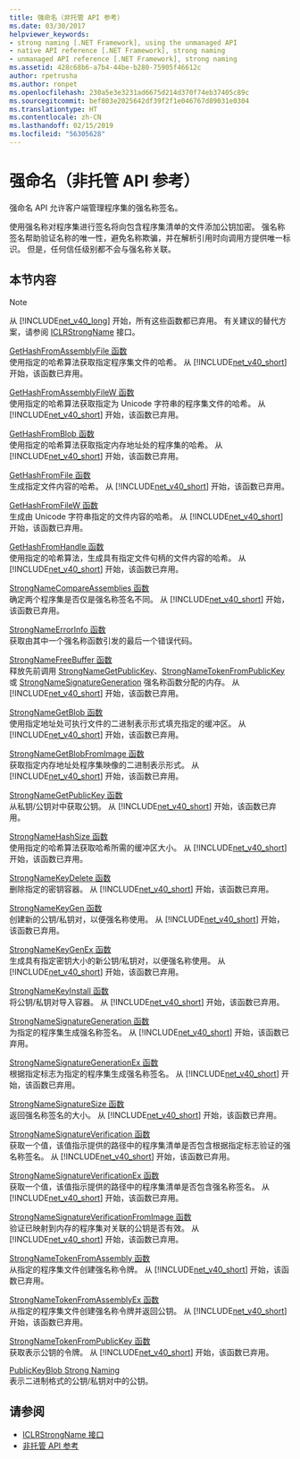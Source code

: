 ```yaml
---
title: 强命名（非托管 API 参考）
ms.date: 03/30/2017
helpviewer_keywords:
- strong naming [.NET Framework], using the unmanaged API
- native API reference [.NET Framework], strong naming
- unmanaged API reference [.NET Framework], strong naming
ms.assetid: 428c68b6-a7b4-44be-b280-75905f46612c
author: rpetrusha
ms.author: ronpet
ms.openlocfilehash: 230a5e3e3231ad6675d214d370f74eb37405c89c
ms.sourcegitcommit: bef803e2025642df39f2f1e046767d89031e0304
ms.translationtype: HT
ms.contentlocale: zh-CN
ms.lasthandoff: 02/15/2019
ms.locfileid: "56305628"
---
```

# <a name="strong-naming-unmanaged-api-reference"></a>强命名（非托管 API 参考）
强命名 API 允许客户端管理程序集的强名称签名。  
  
 使用强名称对程序集进行签名将向包含程序集清单的文件添加公钥加密。 强名称签名帮助验证名称的唯一性，避免名称欺骗，并在解析引用时向调用方提供唯一标识。 但是，任何信任级别都不会与强名称关联。  
  
## <a name="in-this-section"></a>本节内容  
  
> [!NOTE]
>  从 [!INCLUDE[net_v40_long](../../../../includes/net-v40-long-md.md)] 开始，所有这些函数都已弃用。 有关建议的替代方案，请参阅 [ICLRStrongName](../../../../docs/framework/unmanaged-api/hosting/iclrstrongname-interface.md) 接口。  
  
 [GetHashFromAssemblyFile 函数](../../../../docs/framework/unmanaged-api/strong-naming/gethashfromassemblyfile-function.md)  
 使用指定的哈希算法获取指定程序集文件的哈希。 从 [!INCLUDE[net_v40_short](../../../../includes/net-v40-short-md.md)] 开始，该函数已弃用。  
  
 [GetHashFromAssemblyFileW 函数](../../../../docs/framework/unmanaged-api/strong-naming/gethashfromassemblyfilew-function.md)  
 使用指定的哈希算法获取指定为 Unicode 字符串的程序集文件的哈希。 从 [!INCLUDE[net_v40_short](../../../../includes/net-v40-short-md.md)] 开始，该函数已弃用。  
  
 [GetHashFromBlob 函数](../../../../docs/framework/unmanaged-api/strong-naming/gethashfromblob-function.md)  
 使用指定的哈希算法获取指定内存地址处的程序集的哈希。 从 [!INCLUDE[net_v40_short](../../../../includes/net-v40-short-md.md)] 开始，该函数已弃用。  
  
 [GetHashFromFile 函数](../../../../docs/framework/unmanaged-api/strong-naming/gethashfromfile-function.md)  
 生成指定文件内容的哈希。  从 [!INCLUDE[net_v40_short](../../../../includes/net-v40-short-md.md)] 开始，该函数已弃用。  
  
 [GetHashFromFileW 函数](../../../../docs/framework/unmanaged-api/strong-naming/gethashfromfilew-function.md)  
 生成由 Unicode 字符串指定的文件内容的哈希。 从 [!INCLUDE[net_v40_short](../../../../includes/net-v40-short-md.md)] 开始，该函数已弃用。  
  
 [GetHashFromHandle 函数](../../../../docs/framework/unmanaged-api/strong-naming/gethashfromhandle-function.md)  
 使用指定的哈希算法，生成具有指定文件句柄的文件内容的哈希。  从 [!INCLUDE[net_v40_short](../../../../includes/net-v40-short-md.md)] 开始，该函数已弃用。  
  
 [StrongNameCompareAssemblies 函数](../../../../docs/framework/unmanaged-api/strong-naming/strongnamecompareassemblies-function.md)  
 确定两个程序集是否仅是强名称签名不同。 从 [!INCLUDE[net_v40_short](../../../../includes/net-v40-short-md.md)] 开始，该函数已弃用。  
  
 [StrongNameErrorInfo 函数](../../../../docs/framework/unmanaged-api/strong-naming/strongnameerrorinfo-function.md)  
 获取由其中一个强名称函数引发的最后一个错误代码。  
  
 [StrongNameFreeBuffer 函数](../../../../docs/framework/unmanaged-api/strong-naming/strongnamefreebuffer-function.md)  
 释放先前调用 [StrongNameGetPublicKey](../../../../docs/framework/unmanaged-api/strong-naming/strongnamegetpublickey-function.md)、[StrongNameTokenFromPublicKey](../../../../docs/framework/unmanaged-api/strong-naming/strongnametokenfrompublickey-function.md) 或 [StrongNameSignatureGeneration](../../../../docs/framework/unmanaged-api/strong-naming/strongnamesignaturegeneration-function.md) 强名称函数分配的内存。   从 [!INCLUDE[net_v40_short](../../../../includes/net-v40-short-md.md)] 开始，该函数已弃用。  
  
 [StrongNameGetBlob 函数](../../../../docs/framework/unmanaged-api/strong-naming/strongnamegetblob-function.md)  
 使用指定地址处可执行文件的二进制表示形式填充指定的缓冲区。 从 [!INCLUDE[net_v40_short](../../../../includes/net-v40-short-md.md)] 开始，该函数已弃用。  
  
 [StrongNameGetBlobFromImage 函数](../../../../docs/framework/unmanaged-api/strong-naming/strongnamegetblobfromimage-function.md)  
 获取指定内存地址处程序集映像的二进制表示形式。 从 [!INCLUDE[net_v40_short](../../../../includes/net-v40-short-md.md)] 开始，该函数已弃用。  
  
 [StrongNameGetPublicKey 函数](../../../../docs/framework/unmanaged-api/strong-naming/strongnamegetpublickey-function.md)  
 从私钥/公钥对中获取公钥。 从 [!INCLUDE[net_v40_short](../../../../includes/net-v40-short-md.md)] 开始，该函数已弃用。  
  
 [StrongNameHashSize 函数](../../../../docs/framework/unmanaged-api/strong-naming/strongnamehashsize-function.md)  
 使用指定的哈希算法获取哈希所需的缓冲区大小。  从 [!INCLUDE[net_v40_short](../../../../includes/net-v40-short-md.md)] 开始，该函数已弃用。  
  
 [StrongNameKeyDelete 函数](../../../../docs/framework/unmanaged-api/strong-naming/strongnamekeydelete-function.md)  
 删除指定的密钥容器。 从 [!INCLUDE[net_v40_short](../../../../includes/net-v40-short-md.md)] 开始，该函数已弃用。  
  
 [StrongNameKeyGen 函数](../../../../docs/framework/unmanaged-api/strong-naming/strongnamekeygen-function.md)  
 创建新的公钥/私钥对，以便强名称使用。  从 [!INCLUDE[net_v40_short](../../../../includes/net-v40-short-md.md)] 开始，该函数已弃用。  
  
 [StrongNameKeyGenEx 函数](../../../../docs/framework/unmanaged-api/strong-naming/strongnamekeygenex-function.md)  
 生成具有指定密钥大小的新公钥/私钥对，以便强名称使用。 从 [!INCLUDE[net_v40_short](../../../../includes/net-v40-short-md.md)] 开始，该函数已弃用。  
  
 [StrongNameKeyInstall 函数](../../../../docs/framework/unmanaged-api/strong-naming/strongnamekeyinstall-function.md)  
 将公钥/私钥对导入容器。  从 [!INCLUDE[net_v40_short](../../../../includes/net-v40-short-md.md)] 开始，该函数已弃用。  
  
 [StrongNameSignatureGeneration 函数](../../../../docs/framework/unmanaged-api/strong-naming/strongnamesignaturegeneration-function.md)  
 为指定的程序集生成强名称签名。   从 [!INCLUDE[net_v40_short](../../../../includes/net-v40-short-md.md)] 开始，该函数已弃用。  
  
 [StrongNameSignatureGenerationEx 函数](../../../../docs/framework/unmanaged-api/strong-naming/strongnamesignaturegenerationex-function.md)  
 根据指定标志为指定的程序集生成强名称签名。    从 [!INCLUDE[net_v40_short](../../../../includes/net-v40-short-md.md)] 开始，该函数已弃用。  
  
 [StrongNameSignatureSize 函数](../../../../docs/framework/unmanaged-api/strong-naming/strongnamesignaturesize-function.md)  
 返回强名称签名的大小。 从 [!INCLUDE[net_v40_short](../../../../includes/net-v40-short-md.md)] 开始，该函数已弃用。  
  
 [StrongNameSignatureVerification 函数](../../../../docs/framework/unmanaged-api/strong-naming/strongnamesignatureverification-function.md)  
 获取一个值，该值指示提供的路径中的程序集清单是否包含根据指定标志验证的强名称签名。 从 [!INCLUDE[net_v40_short](../../../../includes/net-v40-short-md.md)] 开始，该函数已弃用。  
  
 [StrongNameSignatureVerificationEx 函数](../../../../docs/framework/unmanaged-api/strong-naming/strongnamesignatureverificationex-function.md)  
 获取一个值，该值指示提供的路径中的程序集清单是否包含强名称签名。  从 [!INCLUDE[net_v40_short](../../../../includes/net-v40-short-md.md)] 开始，该函数已弃用。  
  
 [StrongNameSignatureVerificationFromImage 函数](../../../../docs/framework/unmanaged-api/strong-naming/strongnamesignatureverificationfromimage-function.md)  
 验证已映射到内存的程序集对关联的公钥是否有效。 从 [!INCLUDE[net_v40_short](../../../../includes/net-v40-short-md.md)] 开始，该函数已弃用。  
  
 [StrongNameTokenFromAssembly 函数](../../../../docs/framework/unmanaged-api/strong-naming/strongnametokenfromassembly-function.md)  
 从指定的程序集文件创建强名称令牌。  从 [!INCLUDE[net_v40_short](../../../../includes/net-v40-short-md.md)] 开始，该函数已弃用。  
  
 [StrongNameTokenFromAssemblyEx 函数](../../../../docs/framework/unmanaged-api/strong-naming/strongnametokenfromassemblyex-function.md)  
 从指定的程序集文件创建强名称令牌并返回公钥。 从 [!INCLUDE[net_v40_short](../../../../includes/net-v40-short-md.md)] 开始，该函数已弃用。  
  
 [StrongNameTokenFromPublicKey 函数](../../../../docs/framework/unmanaged-api/strong-naming/strongnametokenfrompublickey-function.md)  
 获取表示公钥的令牌。 从 [!INCLUDE[net_v40_short](../../../../includes/net-v40-short-md.md)] 开始，该函数已弃用。  
  
 [PublicKeyBlob Strong Naming](../../../../docs/framework/unmanaged-api/strong-naming/publickeyblob-structure.md)  
 表示二进制格式的公钥/私钥对中的公钥。  
  
## <a name="see-also"></a>请参阅
- [ICLRStrongName 接口](../../../../docs/framework/unmanaged-api/hosting/iclrstrongname-interface.md)
- [非托管 API 参考](../../../../docs/framework/unmanaged-api/index.md)
